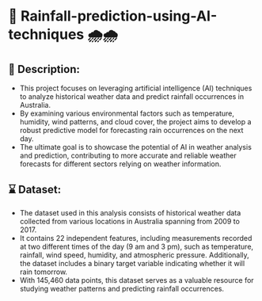 # 🚀 Rainfall-prediction-using-AI-techniques 🌧️🌧️

## :pencil: Description:
* This project focuses on leveraging artificial intelligence (AI) techniques to analyze historical weather data and predict rainfall occurrences in Australia. 
* By examining various environmental factors such as temperature, humidity, wind patterns, and cloud cover, the project aims to develop a robust predictive model for forecasting rain occurrences on the next day. 
* The ultimate goal is to showcase the potential of AI in weather analysis and prediction, contributing to more accurate and reliable weather forecasts for different sectors relying on weather information.

## :hourglass: Dataset:
* The dataset used in this analysis consists of historical weather data collected from various locations in Australia spanning from 2009 to 2017. 
* It contains 22 independent features, including measurements recorded at two different times of the day (9 am and 3 pm), such as temperature, rainfall, wind speed, humidity, and atmospheric pressure. Additionally, the dataset includes a binary target variable indicating whether it will rain tomorrow. 
* With 145,460 data points, this dataset serves as a valuable resource for studying weather patterns and predicting rainfall occurrences.

